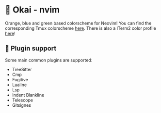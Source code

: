 # 🍊 Okai - nvim

Orange, blue and green based colorscheme for Neovim! 
You can find the corresponding Tmux colorscheme [here](https://github.com/okaihe/tmux-okai). There is also a ITerm2 color profile [here](./extra/iterm2-okai.itermcolors)!

## 🔌 Plugin support

Some main common plugins are supported:

- TreeSitter
- Cmp
- Fugitive
- Lualine
- Lsp
- Indent Blankline
- Telescope
- Gitsignes
